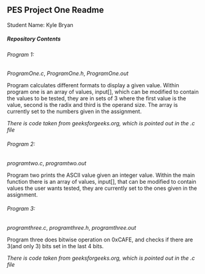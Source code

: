 ## PES Project One Readme

Student Name: Kyle Bryan

##### Repository Contents
###### Program 1:
*ProgramOne.c*, *ProgramOne.h*, *ProgramOne.out*

Program calculates different formats to display a given value.  Within program one is an array of values, input[], which can be modified to contain the values to be tested, they are in sets of 3 where the first value is the value, second is the radix and third is the operand size.  The array is currently set to the numbers given in the assignment.

*There is code taken from geeksforgeeks.org, which is pointed out in the .c file*

###### Program 2:
*programtwo.c*, *programtwo.out*

Program two prints the ASCII value given an integer value.  Within the main function there is an array of values, input[], that can be modified to contain values the user wants tested, they are currently set to the ones given in the assignment.



###### Program 3:
*programthree.c*, *programthree.h*, *programthree.out*

Program three does bitwise operation on 0xCAFE, and checks if there are 3(and only 3) bits set in the last 4 bits.

*There is code taken from geeksforgeeks.org, which is pointed out in the .c file*  
